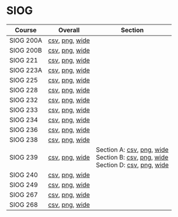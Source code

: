 # SIOG

| Course | Overall | Section |
| ------ | ------- | ------- |
| SIOG 200A | [csv](https://github.com/UCSD-Historical-Enrollment-Data/2024Fall/blob/main/overall/SIOG%20200A.csv), [png](https://raw.githubusercontent.com/UCSD-Historical-Enrollment-Data/2024Fall/main/plot_overall/SIOG%20200A.png), [wide](https://raw.githubusercontent.com/UCSD-Historical-Enrollment-Data/2024Fall/main/plot_overall_wide/SIOG%20200A.png) |  |
| SIOG 200B | [csv](https://github.com/UCSD-Historical-Enrollment-Data/2024Fall/blob/main/overall/SIOG%20200B.csv), [png](https://raw.githubusercontent.com/UCSD-Historical-Enrollment-Data/2024Fall/main/plot_overall/SIOG%20200B.png), [wide](https://raw.githubusercontent.com/UCSD-Historical-Enrollment-Data/2024Fall/main/plot_overall_wide/SIOG%20200B.png) |  |
| SIOG 221 | [csv](https://github.com/UCSD-Historical-Enrollment-Data/2024Fall/blob/main/overall/SIOG%20221.csv), [png](https://raw.githubusercontent.com/UCSD-Historical-Enrollment-Data/2024Fall/main/plot_overall/SIOG%20221.png), [wide](https://raw.githubusercontent.com/UCSD-Historical-Enrollment-Data/2024Fall/main/plot_overall_wide/SIOG%20221.png) |  |
| SIOG 223A | [csv](https://github.com/UCSD-Historical-Enrollment-Data/2024Fall/blob/main/overall/SIOG%20223A.csv), [png](https://raw.githubusercontent.com/UCSD-Historical-Enrollment-Data/2024Fall/main/plot_overall/SIOG%20223A.png), [wide](https://raw.githubusercontent.com/UCSD-Historical-Enrollment-Data/2024Fall/main/plot_overall_wide/SIOG%20223A.png) |  |
| SIOG 225 | [csv](https://github.com/UCSD-Historical-Enrollment-Data/2024Fall/blob/main/overall/SIOG%20225.csv), [png](https://raw.githubusercontent.com/UCSD-Historical-Enrollment-Data/2024Fall/main/plot_overall/SIOG%20225.png), [wide](https://raw.githubusercontent.com/UCSD-Historical-Enrollment-Data/2024Fall/main/plot_overall_wide/SIOG%20225.png) |  |
| SIOG 228 | [csv](https://github.com/UCSD-Historical-Enrollment-Data/2024Fall/blob/main/overall/SIOG%20228.csv), [png](https://raw.githubusercontent.com/UCSD-Historical-Enrollment-Data/2024Fall/main/plot_overall/SIOG%20228.png), [wide](https://raw.githubusercontent.com/UCSD-Historical-Enrollment-Data/2024Fall/main/plot_overall_wide/SIOG%20228.png) |  |
| SIOG 232 | [csv](https://github.com/UCSD-Historical-Enrollment-Data/2024Fall/blob/main/overall/SIOG%20232.csv), [png](https://raw.githubusercontent.com/UCSD-Historical-Enrollment-Data/2024Fall/main/plot_overall/SIOG%20232.png), [wide](https://raw.githubusercontent.com/UCSD-Historical-Enrollment-Data/2024Fall/main/plot_overall_wide/SIOG%20232.png) |  |
| SIOG 233 | [csv](https://github.com/UCSD-Historical-Enrollment-Data/2024Fall/blob/main/overall/SIOG%20233.csv), [png](https://raw.githubusercontent.com/UCSD-Historical-Enrollment-Data/2024Fall/main/plot_overall/SIOG%20233.png), [wide](https://raw.githubusercontent.com/UCSD-Historical-Enrollment-Data/2024Fall/main/plot_overall_wide/SIOG%20233.png) |  |
| SIOG 234 | [csv](https://github.com/UCSD-Historical-Enrollment-Data/2024Fall/blob/main/overall/SIOG%20234.csv), [png](https://raw.githubusercontent.com/UCSD-Historical-Enrollment-Data/2024Fall/main/plot_overall/SIOG%20234.png), [wide](https://raw.githubusercontent.com/UCSD-Historical-Enrollment-Data/2024Fall/main/plot_overall_wide/SIOG%20234.png) |  |
| SIOG 236 | [csv](https://github.com/UCSD-Historical-Enrollment-Data/2024Fall/blob/main/overall/SIOG%20236.csv), [png](https://raw.githubusercontent.com/UCSD-Historical-Enrollment-Data/2024Fall/main/plot_overall/SIOG%20236.png), [wide](https://raw.githubusercontent.com/UCSD-Historical-Enrollment-Data/2024Fall/main/plot_overall_wide/SIOG%20236.png) |  |
| SIOG 238 | [csv](https://github.com/UCSD-Historical-Enrollment-Data/2024Fall/blob/main/overall/SIOG%20238.csv), [png](https://raw.githubusercontent.com/UCSD-Historical-Enrollment-Data/2024Fall/main/plot_overall/SIOG%20238.png), [wide](https://raw.githubusercontent.com/UCSD-Historical-Enrollment-Data/2024Fall/main/plot_overall_wide/SIOG%20238.png) |  |
| SIOG 239 | [csv](https://github.com/UCSD-Historical-Enrollment-Data/2024Fall/blob/main/overall/SIOG%20239.csv), [png](https://raw.githubusercontent.com/UCSD-Historical-Enrollment-Data/2024Fall/main/plot_overall/SIOG%20239.png), [wide](https://raw.githubusercontent.com/UCSD-Historical-Enrollment-Data/2024Fall/main/plot_overall_wide/SIOG%20239.png) | Section A: [csv](https://github.com/UCSD-Historical-Enrollment-Data/2024Fall/blob/main/section/SIOG%20239_A.csv), [png](https://raw.githubusercontent.com/UCSD-Historical-Enrollment-Data/2024Fall/main/plot_section/SIOG%20239_A.png), [wide](https://raw.githubusercontent.com/UCSD-Historical-Enrollment-Data/2024Fall/main/plot_section_wide/SIOG%20239_A.png)<br>Section B: [csv](https://github.com/UCSD-Historical-Enrollment-Data/2024Fall/blob/main/section/SIOG%20239_B.csv), [png](https://raw.githubusercontent.com/UCSD-Historical-Enrollment-Data/2024Fall/main/plot_section/SIOG%20239_B.png), [wide](https://raw.githubusercontent.com/UCSD-Historical-Enrollment-Data/2024Fall/main/plot_section_wide/SIOG%20239_B.png)<br>Section D: [csv](https://github.com/UCSD-Historical-Enrollment-Data/2024Fall/blob/main/section/SIOG%20239_D.csv), [png](https://raw.githubusercontent.com/UCSD-Historical-Enrollment-Data/2024Fall/main/plot_section/SIOG%20239_D.png), [wide](https://raw.githubusercontent.com/UCSD-Historical-Enrollment-Data/2024Fall/main/plot_section_wide/SIOG%20239_D.png) |
| SIOG 240 | [csv](https://github.com/UCSD-Historical-Enrollment-Data/2024Fall/blob/main/overall/SIOG%20240.csv), [png](https://raw.githubusercontent.com/UCSD-Historical-Enrollment-Data/2024Fall/main/plot_overall/SIOG%20240.png), [wide](https://raw.githubusercontent.com/UCSD-Historical-Enrollment-Data/2024Fall/main/plot_overall_wide/SIOG%20240.png) |  |
| SIOG 249 | [csv](https://github.com/UCSD-Historical-Enrollment-Data/2024Fall/blob/main/overall/SIOG%20249.csv), [png](https://raw.githubusercontent.com/UCSD-Historical-Enrollment-Data/2024Fall/main/plot_overall/SIOG%20249.png), [wide](https://raw.githubusercontent.com/UCSD-Historical-Enrollment-Data/2024Fall/main/plot_overall_wide/SIOG%20249.png) |  |
| SIOG 267 | [csv](https://github.com/UCSD-Historical-Enrollment-Data/2024Fall/blob/main/overall/SIOG%20267.csv), [png](https://raw.githubusercontent.com/UCSD-Historical-Enrollment-Data/2024Fall/main/plot_overall/SIOG%20267.png), [wide](https://raw.githubusercontent.com/UCSD-Historical-Enrollment-Data/2024Fall/main/plot_overall_wide/SIOG%20267.png) |  |
| SIOG 268 | [csv](https://github.com/UCSD-Historical-Enrollment-Data/2024Fall/blob/main/overall/SIOG%20268.csv), [png](https://raw.githubusercontent.com/UCSD-Historical-Enrollment-Data/2024Fall/main/plot_overall/SIOG%20268.png), [wide](https://raw.githubusercontent.com/UCSD-Historical-Enrollment-Data/2024Fall/main/plot_overall_wide/SIOG%20268.png) |  |
